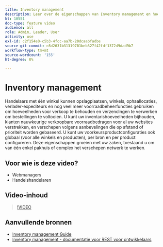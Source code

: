 ```yaml
---
title: Inventory management
description: Leer over de eigenschappen van Inventory management en hoe u hen kunt gebruiken om van één enkel pakhuis of complex het verschepen netwerk te werken.
kt: 10551
doc-type: feature video
audience: all
role: Admin, Leader, User
activity: use
exl-id: c2f154e0-c5b3-4fcc-aa7b-20dcaabfadbe
source-git-commit: e8d2631b31319701beb327f42fdf1372d9dad9b7
workflow-type: tm+mt
source-wordcount: '155'
ht-degree: 0%

---
```


# Inventory management

Handelaars met één winkel kunnen opslagplaatsen, winkels, ophaallocaties, verlader-expediteurs en nog veel meer voorraadbeheerfuncties gebruiken om hoeveelheden voor verkoop te behouden en verzendingen te verwerken om bestellingen te voltooien. U kunt uw inventarishoeveelheden bijhouden, klanten nauwkeurige verkoopbare voorraadbedragen voor al uw websites verstrekken, en verschepen volgens aanbevelingen die op afstand of prioriteit worden gebaseerd. U kunt uw voorkeursproductconfiguraties ook globaal (voor alle winkels en producten), per bron en per product configureren. Deze eigenschappen groeien met uw zaken, toestaand u om van één enkel pakhuis of complex het verschepen netwerk te werken.

## Voor wie is deze video?

- Webmanagers
- Handelshandelaren

## Video-inhoud

>[!VIDEO](https://video.tv.adobe.com/v/343748?quality=12&learn=on)

## Aanvullende bronnen

- [Inventory management Guide](https://experienceleague.adobe.com/docs/commerce-admin/inventory/introduction.html)
- [Inventory management - documentatie voor REST voor ontwikkelaars](https://developer.adobe.com/commerce/webapi/rest/inventory/)
